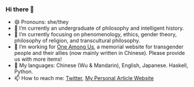 ### Hi there 👋

- 😄 Pronouns: she/they
- 🔭 I’m currently an undergraduate of philosophy and intelligent history. 
- 🌱 I’m currently focusing on phenomenology, ethics, gender theory, philosophy of religion, and transcultural philosophy.
- 👯 I’m working for [One Among Us](https://one-among.us), a memorial website for transgender people and their allies (now mainly written in Chinese). Please provide us with more items!
- 💬 My languages: Chinese (Wu & Mandarin), English, Japanese. Haskell, Python. 
- 📫 How to reach me: [Twitter](https://twitter.com/sauricat), [My Personal Article Website](https://sauricat.github.io)

<!--
- 🤔 I’m looking for help with ...
- ⚡ Fun fact: ...
-->
